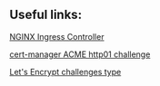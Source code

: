 ## Useful links:

[NGINX Ingress Controller](https://kubernetes.github.io/ingress-nginx/)

[cert-manager ACME http01 challenge](https://cert-manager.io/docs/configuration/acme/http01/)

[Let's Encrypt challenges type](https://letsencrypt.org/docs/challenge-types/)


